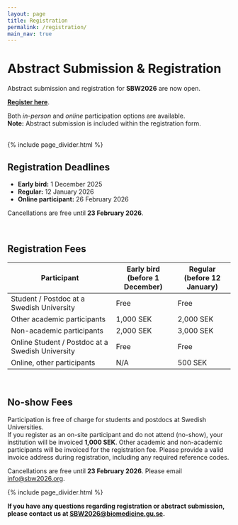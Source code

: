 ```yaml
---
layout: page
title: Registration
permalink: /registration/
main_nav: true
---
```


# Abstract Submission & Registration

Abstract submission and registration for **SBW2026** are now open.

**[Register here](https://www.lyyti.in/Swedish_Bioinformatics_Workshop_2026_4633)**.  

Both *in-person* and *online* participation options are available.  
**Note:** Abstract submission is included within the registration form.

<br>
{% include page_divider.html %}

## Registration Deadlines

- **Early bird:** 1 December 2025  
- **Regular:** 12 January 2026  
- **Online participant:** 26 February 2026  

Cancellations are free until **23 February 2026**.

<br>

## Registration Fees

<table>
  <thead>
    <tr>
      <th>Participant</th>
      <th>Early bird<br>(before 1 December)</th>
      <th>Regular<br>(before 12 January)</th>
    </tr>
  </thead>
  <tbody>
    <tr>
      <td>Student / Postdoc at a Swedish University</td>
      <td>Free</td>
      <td>Free</td>
    </tr>
    <tr>
      <td>Other academic participants</td>
      <td>1,000 SEK</td>
      <td>2,000 SEK</td>
    </tr>
    <tr>
      <td>Non-academic participants</td>
      <td>2,000 SEK</td>
      <td>3,000 SEK</td>
    </tr>
    <tr>
      <td>Online Student / Postdoc at a Swedish University</td>
      <td>Free</td>
      <td>Free</td>
    </tr>
    <tr>
      <td>Online, other participants</td>
      <td>N/A</td>
      <td>500 SEK</td>
    </tr>
  </tbody>
</table>

<br>

## No-show Fees

Participation is free of charge for students and postdocs at Swedish Universities.  
If you register as an on-site participant and do not attend (no-show), your institution will be invoiced **1,000 SEK**. Other academic and non-academic participants will be invoiced for the registration fee. Please provide a valid invoice address during registration, including any required reference codes.

Cancellations are free until **23 February 2026**. Please email <a href="mailto:info@sbw2026.org" itemprop="email">info@sbw2026.org</a>.

{% include page_divider.html %}

**If you have any questions regarding registration or abstract submission, please contact us at <a href="mailto:SBW2026@biomedicine.gu.se">SBW2026@biomedicine.gu.se</a>.**
